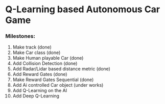 # Q-Learning based Autonomous Car Game

### Milestones:

1. Make track (done)
2. Make Car class (done)
3. Make Human playable Car (done)
4. Add Collision Detection (done)
5. Add Radar/Lidar based distance metric (done)
6. Add Reward Gates (done)
7. Make Reward Gates Sequential (done)
8. Add Ai controlled Car object (under works)
9. Add Q-Learning on the AI
10. Add Deep Q-Learning